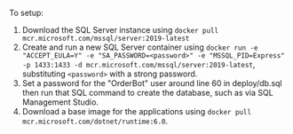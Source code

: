 To setup:
1. Download the SQL Server instance using `docker pull mcr.microsoft.com/mssql/server:2019-latest`
2. Create and run a new SQL Server container using `docker run -e "ACCEPT_EULA=Y" -e "SA_PASSWORD=<password>" -e "MSSQL_PID=Express" -p 1433:1433 -d mcr.microsoft.com/mssql/server:2019-latest`, substituting `<password>` with a strong password.
3. Set a password for the "OrderBot" user around line 60 in deploy/db.sql then run that SQL command to create the database, such as via SQL Management Studio.
4. Download a base image for the applications using `docker pull mcr.microsoft.com/dotnet/runtime:6.0`.